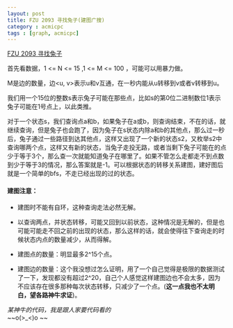 ```yaml
---
layout: post
title: FZU 2093 寻找兔子(建图广搜)
category : acmicpc 
tags : [graph, acmicpc]
---
```


[FZU 2093 寻找兔子](http://acm.fzu.edu.cn/problem.php?pid=2093)

首先看数据，1 <= N <= 15 ,1 <= M <= 100 ，可能可以用暴力做。

M是边的数量，边<u, v>表示u和v互通，在一秒内能从u转移到v或者v转移到u。

我们用一个15位的整数s表示兔子可能在那些点，比如s的第0位二进制数位1表示兔子可能在1号点上，以此类推。

对于一个状态s，我们查询点a和b，如果兔子在a或b，则查询结束，不在的话，就继续查询，但是兔子也会跑了，因为兔子在s状态内除a和b的其他点，那么过一秒后，兔子通过一些路径到达其他点，这样又出现了一个新的状态s2，又枚举s2中查询哪两个点，这样又有新的状态，当兔子走投无路，或者当剩下兔子可能在的点少于等于3个，那么查一次就能知道兔子在哪里了。如果不管怎么走都走不到点数到少于等于3的情况，那么答案就是-1。可以根据状态的转移关系建图，建好图后就是一个简单的bfs，不走已经出现的过的状态。

#### 建图注意：
* 建图时不能有自环，这种查询走法必然无解。
* 以查询两点，并状态转移，可能又回到以前状态，这种情况是无解的，但是也可能可能走不回之前的出现的状态，那么这样的话，就会使得往下查询走的时候状态内点的数量减少，从而得解。

* 建图点的数量：明显最多2^15个点。
* 建图边的数量：这个我没想过怎么证明，用了一个自己觉得是极限的数据测试了一下，发现都没有超过2^20，自己个人感觉这样建图边也不会太多，因为不应该存在很多那种每次状态转移，只减少了一个点。(__这一点我也不太明白，望各路神牛求证__)。

_某神牛的代码，我是跟人家要代码看的_  
\~\~o(>_<)o \~\~
